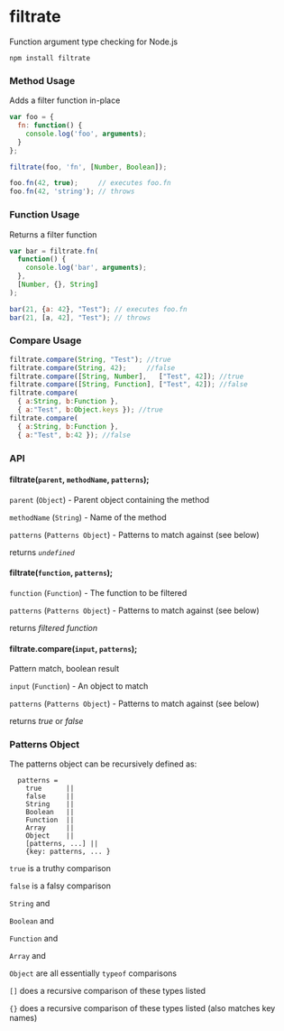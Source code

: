 filtrate
========

Function argument type checking for Node.js

`npm install filtrate`

### Method Usage

Adds a filter function in-place

``` js
var foo = {
  fn: function() { 
    console.log('foo', arguments);
  }
};

filtrate(foo, 'fn', [Number, Boolean]);

foo.fn(42, true);     // executes foo.fn
foo.fn(42, 'string'); // throws
```

### Function Usage

Returns a filter function

``` js
var bar = filtrate.fn(
  function() {
    console.log('bar', arguments);
  },
  [Number, {}, String]
);

bar(21, {a: 42}, "Test"); // executes foo.fn
bar(21, [a, 42], "Test"); // throws
```

### Compare Usage

``` js
filtrate.compare(String, "Test"); //true
filtrate.compare(String, 42);     //false
filtrate.compare([String, Number],   ["Test", 42]); //true
filtrate.compare([String, Function], ["Test", 42]); //false
filtrate.compare(
  { a:String, b:Function },
  { a:"Test", b:Object.keys }); //true
filtrate.compare(
  { a:String, b:Function },
  { a:"Test", b:42 }); //false
```

### API

#### filtrate(`parent`, `methodName`, `patterns`);

`parent` (`Object`) - Parent object containing the method

`methodName` (`String`) - Name of the method

`patterns` (`Patterns Object`) - Patterns to match against (see below)

returns *`undefined`*

#### filtrate(`function`, `patterns`);

`function` (`Function`) - The function to be filtered

`patterns` (`Patterns Object`) - Patterns to match against (see below)

returns *filtered function*

#### filtrate.compare(`input`, `patterns`);

Pattern match, boolean result

`input` (`Function`) - An object to match

`patterns` (`Patterns Object`) - Patterns to match against (see below)

returns *true* or *false*


### Patterns Object

The patterns object can be recursively defined as:

```
  patterns =
    true      ||      
    false     ||    
    String    ||    
    Boolean   ||          
    Function  ||                
    Array     ||               
    Object    ||               
    [patterns, ...] ||             
    {key: patterns, ... }
```

`true` is a truthy comparison

`false` is a falsy comparison

`String` and
       
`Boolean` and
             
`Function` and
                   
`Array` and
                      
`Object` are all essentially `typeof` comparisons

`[]` does a recursive comparison of these types listed

`{}` does a recursive comparison of these types listed (also matches key names)















